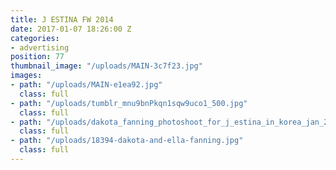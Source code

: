 ```yaml
---
title: J ESTINA FW 2014
date: 2017-01-07 18:26:00 Z
categories:
- advertising
position: 77
thumbnail_image: "/uploads/MAIN-3c7f23.jpg"
images:
- path: "/uploads/MAIN-e1ea92.jpg"
  class: full
- path: "/uploads/tumblr_mnu9bnPkqn1sqw9uco1_500.jpg"
  class: full
- path: "/uploads/dakota_fanning_photoshoot_for_j_estina_in_korea_jan_2013_LrubSraw.sized.jpg"
  class: full
- path: "/uploads/18394-dakota-and-ella-fanning.jpg"
  class: full
---
```


